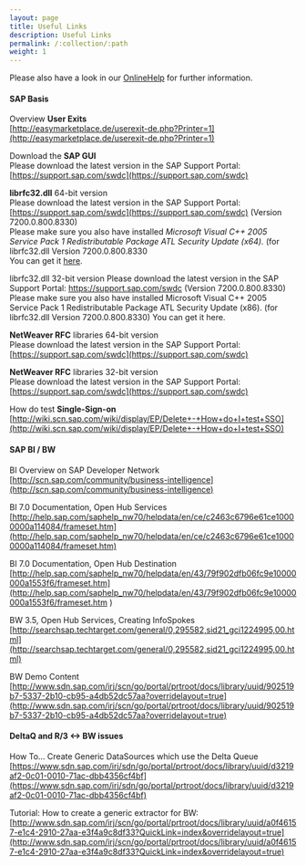 ```yaml
---
layout: page
title: Useful Links
description: Useful Links
permalink: /:collection/:path
weight: 1
---
```


Please also have a look in our [OnlineHelp](https://help.theobald-software.com/en/) for further information.

#### SAP Basis

Overview **User Exits**<br>
[http://easymarketplace.de/userexit-de.php?Printer=1](http://easymarketplace.de/userexit-de.php?Printer=1)

Download the **SAP GUI**<br>
Please download the latest version in the SAP Support Portal: [https://support.sap.com/swdc](https://support.sap.com/swdc)

**librfc32.dll** 64-bit version<br>
Please download the latest version in the SAP Support Portal: [https://support.sap.com/swdc](https://support.sap.com/swdc)  (Version 7200.0.800.8330)<br>
Please make sure you also have installed *Microsoft Visual C++ 2005 Service Pack 1 Redistributable Package ATL Security Update (x64).*  (for librfc32.dll Version 7200.0.800.8330<br>
You can get it [here](https://www.microsoft.com/en-us/download/details.aspx?id=14431).

librfc32.dll 32-bit version
Please download the latest version in the SAP Support Portal: https://support.sap.com/swdc (Version 7200.0.800.8330)
Please make sure you also have installed Microsoft Visual C++ 2005 Service Pack 1 Redistributable Package ATL Security Update (x86).  (for librfc32.dll Version 7200.0.800.8330)
You can get it here.

**NetWeaver RFC** libraries 64-bit version<br>
Please download the latest version in the SAP Support Portal: [https://support.sap.com/swdc](https://support.sap.com/swdc)

**NetWeaver RFC** libraries 32-bit version<br>
Please download the latest version in the SAP Support Portal: [https://support.sap.com/swdc](https://support.sap.com/swdc)

How do test **Single-Sign-on**<br>
[http://wiki.scn.sap.com/wiki/display/EP/Delete+-+How+do+I+test+SSO](http://wiki.scn.sap.com/wiki/display/EP/Delete+-+How+do+I+test+SSO)

#### SAP BI / BW

BI Overview on SAP Developer Network<br>
[http://scn.sap.com/community/business-intelligence](http://scn.sap.com/community/business-intelligence)

BI 7.0 Documentation, Open Hub Services <br>
[http://help.sap.com/saphelp_nw70/helpdata/en/ce/c2463c6796e61ce10000000a114084/frameset.htm](http://help.sap.com/saphelp_nw70/helpdata/en/ce/c2463c6796e61ce10000000a114084/frameset.htm)

BI 7.0 Documentation, Open Hub Destination<br>
[http://help.sap.com/saphelp_nw70/helpdata/en/43/79f902dfb06fc9e10000000a1553f6/frameset.htm](http://help.sap.com/saphelp_nw70/helpdata/en/43/79f902dfb06fc9e10000000a1553f6/frameset.htm
)

BW 3.5, Open Hub Services, Creating InfoSpokes<br>
[http://searchsap.techtarget.com/general/0,295582,sid21_gci1224995,00.html](http://searchsap.techtarget.com/general/0,295582,sid21_gci1224995,00.html)

BW Demo Content<br>
[http://www.sdn.sap.com/irj/scn/go/portal/prtroot/docs/library/uuid/902519b7-5337-2b10-cb95-a4db52dc57aa?overridelayout=true](http://www.sdn.sap.com/irj/scn/go/portal/prtroot/docs/library/uuid/902519b7-5337-2b10-cb95-a4db52dc57aa?overridelayout=true)


#### DeltaQ and R/3 <-> BW issues

How To… Create Generic DataSources which use the Delta Queue<br>
[https://www.sdn.sap.com/irj/sdn/go/portal/prtroot/docs/library/uuid/d3219af2-0c01-0010-71ac-dbb4356cf4bf](https://www.sdn.sap.com/irj/sdn/go/portal/prtroot/docs/library/uuid/d3219af2-0c01-0010-71ac-dbb4356cf4bf)

Tutorial: How to create a generic extractor for BW: [http://www.sdn.sap.com/irj/scn/go/portal/prtroot/docs/library/uuid/a0f46157-e1c4-2910-27aa-e3f4a9c8df33?QuickLink=index&overridelayout=true](http://www.sdn.sap.com/irj/scn/go/portal/prtroot/docs/library/uuid/a0f46157-e1c4-2910-27aa-e3f4a9c8df33?QuickLink=index&overridelayout=true)

